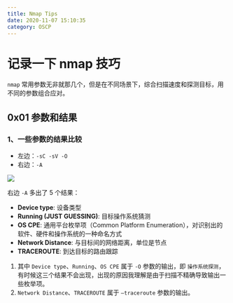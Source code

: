 ```yaml
---
title: Nmap Tips
date: 2020-11-07 15:10:35
category: OSCP
---
```


# 记录一下 nmap 技巧

`nmap` 常用参数无非就那几个，但是在不同场景下，综合扫描速度和探测目标，用不同的参数组合应对。

## 0x01 参数和结果

### 1、一些参数的结果比较
- 左边：`-sC -sV -O`
- 右边：`-A`

![](./1.png)

右边 `-A` 多出了 5 个结果：
- **Device type**: 设备类型
- **Running (JUST GUESSING)**: 目标操作系统猜测
- **OS CPE**: 通用平台枚举项（Common Platform Enumeration），对识别出的软件、硬件和操作系统的一种命名方式
- **Network Distance**: 与目标间的网络距离，单位是节点
- **TRACEROUTE**: 到达目标的路由跟踪

1. 其中 `Device type`、`Running`、`OS CPE` 属于 `-O` 参数的输出，即 `操作系统探测`，有时候这三个结果不会出现，出现的原因我理解是由于扫描不精确导致输出一些枚举项。
2. `Network Distance`、`TRACEROUTE` 属于 `–traceroute` 参数的输出。